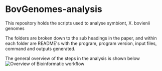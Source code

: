 # BovGenomes-analysis
This repository holds the scripts used to analyse symbiont, X. bovienii genomes


The folders are broken down to the sub headings in the paper, and within each folder are README's with the program, program version, input files, command and outputs generated. 


The general overview of the steps in the analysis is shown below 
![Overview of Bioinformatic workflow](Bioinformatics-workflow.png)
